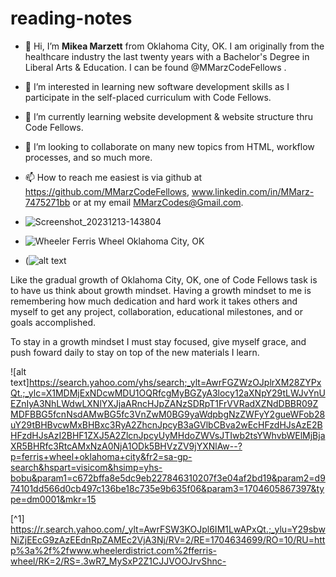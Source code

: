 # reading-notes
- 👋 Hi, I’m **Mikea Marzett** from Oklahoma City, OK. I am originally from the healthcare industry the last twenty years with a Bachelor's Degree in Liberal Arts & Education. I can be found @MMarzCodeFellows .
- 👀 I’m interested in learning new software development skills as I participate in the self-placed
 curriculum with Code Fellows.
- 🌱 I’m currently learning website development & website structure thru Code Fellows. 
- 💞️ I’m looking to collaborate on many new topics from HTML, workflow processes, and so much more.
- 📫 How to reach me easiest is via github at https://github.com/MMarzCodeFellows, www.linkedin.com/in/MMarz-7475271bb or at my email MMarzCodes@Gmail.com.
- ![Screenshot_20231213-143804](https://github.com/MMarzCodeFellows/MMarzCodeFellows/assets/155282209/2bc90db6-c5bf-4fcc-9e97-b96186fc7ea0)
- ![Wheeler Ferris Wheel Oklahoma City, OK](https://github.com/MMarzCodeFellows/reading-notes/assets/155282209/aa55ca97-2b21-4728-a1e3-00101fb4933b)

- (![alt text](https://www.wheelerdistrict.com/visit/)

Like the gradual growth of Oklahoma City, OK, one of Code Fellows task is to have us think about growth mindset. Having a growth mindset to me is remembering how much dedication and hard work it takes others and myself to get any project, collaboration, educational milestones, and or goals accomplished. 

To stay in a growth mindset I must stay focused, give myself grace, and push foward daily to stay on top of the new materials I learn.

![alt text]https://search.yahoo.com/yhs/search;_ylt=AwrFGZWzOJplrXM28ZYPxQt.;_ylc=X1MDMjExNDcwMDU1OQRfcgMyBGZyA3locy12aXNpY29tLWJvYnUEZnIyA3NhLWdwLXNlYXJjaARncHJpZANzSDRpT1FrVVRadXZNdDBBR09ZMDFBBG5fcnNsdAMwBG5fc3VnZwM0BG9yaWdpbgNzZWFyY2gueWFob28uY29tBHBvcwMxBHBxc3RyA2ZhcnJpcyB3aGVlbCBva2wEcHFzdHJsAzE2BHFzdHJsAzI2BHF1ZXJ5A2ZlcnJpcyUyMHdoZWVsJTIwb2tsYWhvbWElMjBjaXR5BHRfc3RtcAMxNzA0NjA1ODk5BHVzZV9jYXNlAw--?p=ferris+wheel+oklahoma+city&fr2=sa-gp-search&hspart=visicom&hsimp=yhs-bobu&param1=c672bffa8e5dc9eb227846310207f3e04af2bd19&param2=d974101dd566d0cb497c136be18c735e9b635f06&param3=1704605867397&type=dm0001&mkr=15

[^1] https://r.search.yahoo.com/_ylt=AwrFSW3KOJpl6IM1LwAPxQt.;_ylu=Y29sbwNiZjEEcG9zAzEEdnRpZAMEc2VjA3Nj/RV=2/RE=1704634699/RO=10/RU=http%3a%2f%2fwww.wheelerdistrict.com%2fferris-wheel/RK=2/RS=.3wR7_MySxP2Z1CJJVOOJrvShnc-

<!---
MMarzCodeFellows/MMarzCodeFellows is a ✨ special ✨ repository because its `README.md` (this file) appears on your GitHub profile.
You can click the Preview link to take a look at your changes.
--->
